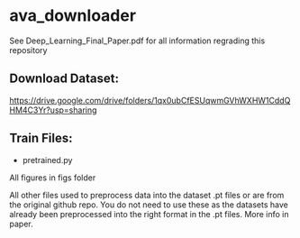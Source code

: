 # ava_downloader

See Deep_Learning_Final_Paper.pdf for all information regrading this repository

## Download Dataset:
https://drive.google.com/drive/folders/1qx0ubCfESUqwmGVhWXHW1CddQHM4C3Yr?usp=sharing 


## Train Files:
* pretrained.py


All figures in figs folder

All other files used to preprocess data into the dataset .pt files or are from the original github repo.
You do not need to use these as the datasets have already been preprocessed into the right format in the .pt files.
More info in paper.
